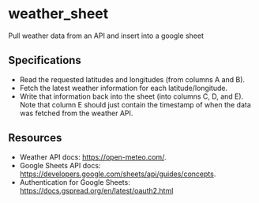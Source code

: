 # weather_sheet
 Pull weather data from an API and insert into a google sheet

## Specifications
- Read the requested latitudes and longitudes (from columns A and B).
- Fetch the latest weather information for each latitude/longitude.
- Write that information back into the sheet (into columns C, D, and E). Note that column E should just contain the timestamp of when the data was fetched from the weather API.

## Resources
- Weather API docs: https://open-meteo.com/.
- Google Sheets API docs: https://developers.google.com/sheets/api/guides/concepts.
- Authentication for Google Sheets: https://docs.gspread.org/en/latest/oauth2.html

